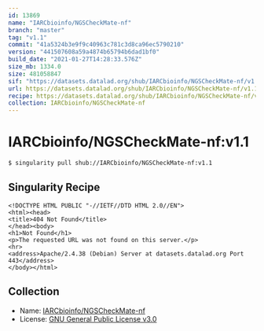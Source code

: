 ```yaml
---
id: 13869
name: "IARCbioinfo/NGSCheckMate-nf"
branch: "master"
tag: "v1.1"
commit: "41a5324b3e9f9c40963c781c3d8ca96ec5790210"
version: "441507608a59a4874b65794b6dad1bf0"
build_date: "2021-01-27T14:28:33.576Z"
size_mb: 1334.0
size: 481058847
sif: "https://datasets.datalad.org/shub/IARCbioinfo/NGSCheckMate-nf/v1.1/2021-01-27-41a5324b-44150760/441507608a59a4874b65794b6dad1bf0.sif"
url: https://datasets.datalad.org/shub/IARCbioinfo/NGSCheckMate-nf/v1.1/2021-01-27-41a5324b-44150760/
recipe: https://datasets.datalad.org/shub/IARCbioinfo/NGSCheckMate-nf/v1.1/2021-01-27-41a5324b-44150760/Singularity
collection: IARCbioinfo/NGSCheckMate-nf
---
```


# IARCbioinfo/NGSCheckMate-nf:v1.1

```bash
$ singularity pull shub://IARCbioinfo/NGSCheckMate-nf:v1.1
```

## Singularity Recipe

```singularity
<!DOCTYPE HTML PUBLIC "-//IETF//DTD HTML 2.0//EN">
<html><head>
<title>404 Not Found</title>
</head><body>
<h1>Not Found</h1>
<p>The requested URL was not found on this server.</p>
<hr>
<address>Apache/2.4.38 (Debian) Server at datasets.datalad.org Port 443</address>
</body></html>
```

## Collection

 - Name: [IARCbioinfo/NGSCheckMate-nf](https://github.com/IARCbioinfo/NGSCheckMate-nf)
 - License: [GNU General Public License v3.0](https://api.github.com/licenses/gpl-3.0)

